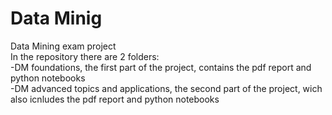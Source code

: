 # Data Minig
Data Mining exam project<br>
In the repository there are 2 folders:<br>
-DM foundations, the first part of the project, contains the pdf report and python notebooks<br>
-DM advanced topics and applications, the second part of the project, wich also icnludes the pdf report and python notebooks 
